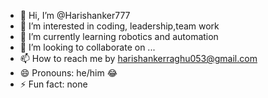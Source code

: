 - 👋 Hi, I’m @Harishanker777
- 👀 I’m interested in coding, leadership,team work
- 🌱 I’m currently learning robotics and automation 
- 💞️ I’m looking to collaborate on ...
- 📫 How to reach me by harishankerraghu053@gmail.com
- 😄 Pronouns: he/him 😂
- ⚡ Fun fact: none

<!---
Harishanker777/Harishanker777 is a ✨ special ✨ repository because its `README.md` (this file) appears on your GitHub profile.
You can click the Preview link to take a look at your changes.
--->
